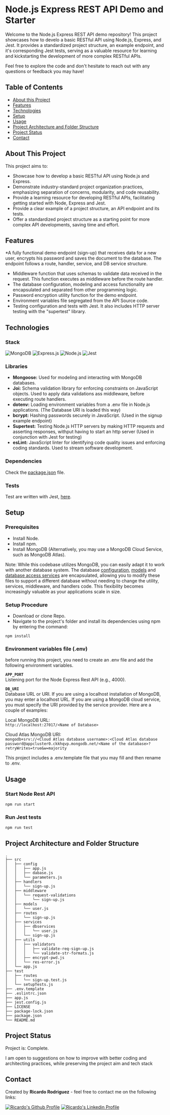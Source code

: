 # Node.js Express REST API Demo and Starter
Welcome to the Node.js Express REST API demo repository! This project showcases how to develo a basic RESTful API using Node.js, Express, and Jest. It provides a standardized project structure, an example endpoint, and it's corresponding Jest tests, serving as a valuable resource for learning and kickstarting the development of more complex RESTful APIs.

Feel free to explore the code and don't hesitate to reach out with any questions or feedback you may have!

<!--
(#table-of-contents)
-->

## Table of Contents

* [About this Project](#about-this-project)
* [Features](#features)
* [Technologies](#technologies)
* [Setup](#setup)
* [Usage](#usage)
* [Project Architecture and Folder Structure](#project-architecture-and-folder-structure)
* [Project Status](#project-status)
* [Contact](#contact)

<!--
(#general-information)
-->

## About This Project

This project aims to:

* Showcase how to develop a basic RESTful API using Node.js and Express.
* Demonstrate industry-standard project organization practices, emphasizing separation of concerns, modularity, and code reusability.
* Provide a learning resource for developing RESTful APIs, facilitating getting started with Node, Express and Jest.
* Provide a clear example of a project structure, an API endpoint and its tests.
* Offer a standardized project structure as a starting point for more complex API developments, saving time and effort.

<!--
(#features)
-->

## Features

*A fully functional demo endpoint (sign-up) that receives data for a new user, encrypts his password and saves the document to the database. The endpoint follows a route, handler, service, and DB service structure.
* Middleware function that uses schemas to validate data received in the request. This function executes as middleware before the route handler.
* The database configuration, modeling and access functionality are encapsulated and separated from other programming logic.
* Password encryption utility function for the demo endpoint.
* Environment variables file segregated from the API Source code.
* Testing configuration and tests with Jest. It also includes HTTP server testing with the "supertest" library.

<!--
(#tech-stack-used)
-->

## Technologies

### Stack

![MongoDB](https://img.shields.io/badge/MongoDB-4EA94B?style=for-the-badge&logo=mongodb&logoColor=white)
![Express.js](https://img.shields.io/badge/Express%20js-000000?style=for-the-badge&logo=express&logoColor=white)
![Node.js](https://img.shields.io/badge/Node%20js-339933?style=for-the-badge&logo=nodedotjs&logoColor=white)
![Jest](https://img.shields.io/badge/Jest-C21325?style=for-the-badge&logo=jest&logoColor=white)

### Libraries

- **Mongoose:** Used for modeling and interacting with MongoDB databases.
- **Joi:** Schema validation library for enforcing constraints on JavaScript objects. Used to apply data validations ass middleware, before executing route handlers.
- **dotenv:** Loading environment variables from a .env file in Node.js applications. (The Database URI is loaded this way)
- **bcrypt:** Hashing passwords securely in JavaScript. (Used in the signup example endpoint)
- **Supertest:** Testing Node.js HTTP servers by making HTTP requests and asserting responses, withput having to start an http server (Used in conjunction with Jest for testing)
- **esLint:** JavaScript linter for identifying code quality issues and enforcing coding standards. Used to stream software development.

### Dependencies

Check the [package.json](./package.json) file.

### Tests

Test are written with Jest, [here](./test/).

<!--
(#instalation-instructions)
-->

## Setup

### Prerequisites

- Install Node.
- Install npm.
- Install MongoDB (Alternatively, you may use a MongoDB Cloud Service, such as MongoDB Atlas).

Note: While this codebase utilizes MongoDB, you can easily adapt it to work with another database system. The database  [configuration](./src/config/database.js), [models](./src/models) and [database access services](./src/services/dbservices) are encapsulated, allowing you to modify these files to support a different database without needing to change the utility, services, middleware, and handlers code. This flexibility becomes increasingly valuable as your applications scale in size.

### Setup Procedure

- Download or clone Repo.
- Navigate to the project's folder and install its dependencies using npm by entering the command:
```
npm install
```

### Environment variables file (.env)

before running this project, you need to create an .env file and add the following environment variables.

**`APP_PORT`**  
Listening port for the Node Express Rest API (e.g., 4000).

**`DB_URI`**  
Database URL or URI. If you are using a localhost installation of MongoDB, you may enter a localhost URL. If you are using a MongoDB cloud service, you must specify the URI provided by the service provider. Here are a couple of examples:

Local MongoDB URL:  
`http://localhost:27017/<Name of Database>`

Cloud Atlas MongoDB URI:  
`mongodb+srv://<Cloud Atlas database username>:<Cloud Atlas database password@appcluster0.ckkhqvp.mongodb.net/<Name of the database>?retryWrites=true&w=majority`

This project includes a .env.template file that you may fill and then rename to .env.

<!--
(#instructions-for-testing-and-starting-the-REST-API)
-->

## Usage

### Start Node Rest API

```
npm run start
```

### Run Jest tests

```
npm run test
```

<!--
(#project-architecture-and-folder-structure)
-->

## Project Architecture and Folder Structure

```
.
├── src
│   ├── config
│   │   ├── app.js
│   │   ├── dabase.js
│   │   └── parameters.js
│   ├── handlers
│   │   └── sign-up.js
│   ├── middleware
│   │   └── request-validations
│   │       └── sign-up.js
│   ├── models
│   │   └── user.js
│   ├── routes
│   │   └── sign-up.js
│   ├── services
│   │   ├── dbservices
│   │   │   └── user.js
│   │   └── sign-up.js
│   ├── utils
│   │   ├── validators
│   │   │   ├── validate-req-sign-up.js
│   │   │   └── validate-str-formats.js
│   │   ├── encrypt-pwd.js
│   │   └── res-error.js
│   └── app.js
├── test
│   ├── routes
│   │   └── sign-up.test.js
│   └── setupTests.js
├── .env.template
├── .eslintrc.json
├── app.js
├── jest.config.js
├── LICENSE
├── package-lock.json
├── package.json
└── README.md

```

<!--
(#project-status)
-->

## Project Status

Project is: Complete. 

I am open to suggestions on how to improve with better coding and architecting practices, while preserving the project aim and tech stack

<!--
(#contact-me)
-->

## Contact

Created by **Ricardo Rodriguez** - feel free to contact me on the following links:

[![Ricardo's Github Profile](https://img.shields.io/badge/GitHub-100000?style=for-the-badge&logo=github&logoColor=white)](https://github.com/rodmor59)
[![Ricardo's Linkedin Profile](https://img.shields.io/badge/LinkedIn-0077B5?style=for-the-badge&logo=linkedin&logoColor=white)](https://www.linkedin.com/in/ricartrodrig)
